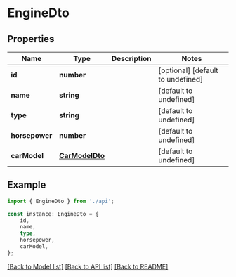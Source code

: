# EngineDto


## Properties

Name | Type | Description | Notes
------------ | ------------- | ------------- | -------------
**id** | **number** |  | [optional] [default to undefined]
**name** | **string** |  | [default to undefined]
**type** | **string** |  | [default to undefined]
**horsepower** | **number** |  | [default to undefined]
**carModel** | [**CarModelDto**](CarModelDto.md) |  | [default to undefined]

## Example

```typescript
import { EngineDto } from './api';

const instance: EngineDto = {
    id,
    name,
    type,
    horsepower,
    carModel,
};
```

[[Back to Model list]](../README.md#documentation-for-models) [[Back to API list]](../README.md#documentation-for-api-endpoints) [[Back to README]](../README.md)

